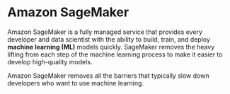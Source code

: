 # Amazon SageMaker

Amazon SageMaker is a fully managed service that provides every developer and data scientist with the ability to build, train, and deploy **machine learning (ML)** models quickly. SageMaker removes the heavy lifting from each step of the machine learning process to make it easier to develop high-quality models.

Amazon SageMaker removes all the barriers that typically slow down developers who want to use machine learning.
